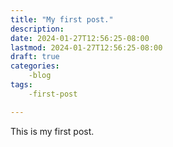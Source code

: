```yaml
---
title: "My first post."
description:
date: 2024-01-27T12:56:25-08:00
lastmod: 2024-01-27T12:56:25-08:00
draft: true
categories:
    -blog
tags:
    -first-post

---
```


This is my first post.